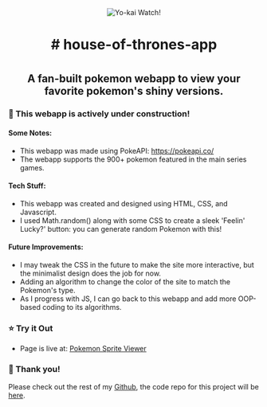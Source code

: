 <div align="center"><img src="https://archives.bulbagarden.net/media/upload/4/44/Pok%C3%A9mon_Gallery_Encounter_with_Shining.png" alt="Yo-kai Watch!" align="center"></div>

<h1 align="center"># house-of-thrones-app<h1>
<h2 align="center">A fan-built pokemon webapp to view your favorite pokemon's shiny versions.</h3>



### :construction: This webapp is actively under construction! ###
#### Some Notes:
- This webapp was made using PokeAPI: https://pokeapi.co/ 
- The webapp supports the 900+ pokemon featured in the main series games.


#### Tech Stuff:
- This webapp was created and designed using HTML, CSS, and Javascript.
- I used Math.random() along with some CSS to create a sleek 'Feelin' Lucky?' button: you can generate random Pokemon with this!


#### Future Improvements:
- I may tweak the CSS in the future to make the site more interactive, but the minimalist design does the job for now.
- Adding an algorithm to change the color of the site to match the Pokemon's type.
- As I progress with JS, I can go back to this webapp and add more OOP-based coding to its algorithms.
### :star: Try it Out

- Page is live at: [Pokemon Sprite Viewer](https://pokemonsprites.netlify.app/)


### :slightly_smiling_face: Thank you!

Please check out the rest of my [Github](https://github.com/Ultracire), the code repo for this project will be [here](https://github.com/Ultracire/PokemonSpriteApp).
